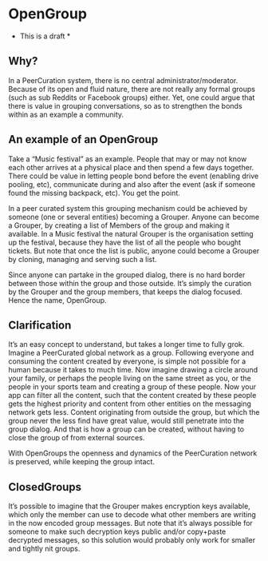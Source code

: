 # OpenGroup

* This is a draft *

## Why?
In a PeerCuration system, there is no central administrator/moderator. Because of its open and fluid nature, there are not really any formal groups (such as sub Reddits or Facebook groups) either. Yet, one could argue that there is value in grouping conversations, so as to strengthen the bonds within as an example a community.

## An example of an OpenGroup
Take a “Music festival” as an example. People that may or may not know each other arrives at a physical place and then spend a few days together. There could be value in letting people bond before the event (enabling drive pooling, etc), communicate during and also after the event (ask if someone found the missing backpack, etc). You get the point.

In a peer curated system this grouping mechanism could be achieved by someone (one or several entities) becoming a Grouper. Anyone can become a Grouper, by creating a list of Members of the group and making it available. In a Music festival the natural Grouper is the organisation setting up the festival, because they have the list of all the people who bought tickets. But note that once the list is public, anyone could become a Grouper by cloning, managing and serving such a list.

Since anyone can partake in the grouped dialog, there is no hard border between those within the group and those outside. It’s simply the curation by the Grouper and the group members, that keeps the dialog focused. Hence the name, OpenGroup.

## Clarification
It’s an easy concept to understand, but takes a longer time to fully grok. Imagine a PeerCurated global network as a group. Following everyone and consuming the content created by everyone, is simple not possible for a human because it takes to much time. Now imagine drawing a circle around your family, or perhaps the people living on the same street as you, or the people in your sports team and creating a group of these people. Now your app can filter all the content, such that the content created by these people gets the highest priority and content from other entities on the messaging network gets less. Content originating from outside the group, but which the group never the less find have great value, would still penetrate into the group dialog. And that is how a group can be created, without having to close the group of from external sources. 

With OpenGroups the openness and dynamics of the PeerCuration network is preserved, while keeping the group intact.

## ClosedGroups
It’s possible to imagine that the Grouper makes encryption keys available, which only the member can use to decode what other members are writing in the now encoded group messages. But note that it’s always possible for someone to make such decryption keys public and/or copy+paste decrypted messages, so this solution would probably only work for smaller and tightly nit groups.

